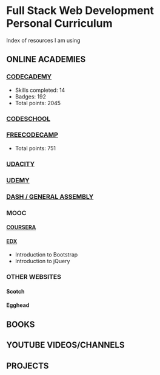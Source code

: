 # Full Stack Web Development Personal Curriculum
Index of resources I am using

## ONLINE ACADEMIES

### [CODECADEMY](https://github.com/SonyaMoisset/curriculum/blob/master/codecademy.md)
- Skills completed: 14
- Badges: 192
- Total points: 2045

### [CODESCHOOL](https://github.com/SonyaMoisset/curriculum/blob/master/codeSchool.md)

### [FREECODECAMP](https://github.com/SonyaMoisset/curriculum/blob/master/freecodecamp.md)
- Total points: 751

### [UDACITY](https://github.com/SonyaMoisset/curriculum/blob/master/udacity.md)

### [UDEMY](https://github.com/SonyaMoisset/curriculum/blob/master/udemy.md)

### [DASH / GENERAL ASSEMBLY](https://github.com/SonyaMoisset/curriculum/blob/master/dash.md)

### MOOC
#### [COURSERA](https://github.com/SonyaMoisset/curriculum/blob/master/coursera.md)

#### [EDX](https://github.com/SonyaMoisset/curriculum/blob/master/edx.md)
- Introduction to Bootstrap
- Introduction to jQuery

### OTHER WEBSITES
#### Scotch
#### Egghead

## BOOKS

## YOUTUBE VIDEOS/CHANNELS

## PROJECTS